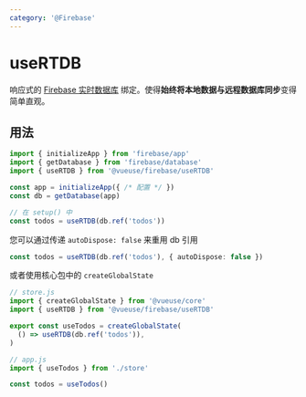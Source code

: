 ```yaml
---
category: '@Firebase'
---
```


# useRTDB

响应式的 [Firebase 实时数据库](https://firebase.google.com/docs/database) 绑定。使得**始终将本地数据与远程数据库同步**变得简单直观。

## 用法

```js
import { initializeApp } from 'firebase/app'
import { getDatabase } from 'firebase/database'
import { useRTDB } from '@vueuse/firebase/useRTDB'

const app = initializeApp({ /* 配置 */ })
const db = getDatabase(app)

// 在 setup() 中
const todos = useRTDB(db.ref('todos'))
```

您可以通过传递 `autoDispose: false` 来重用 db 引用

```ts
const todos = useRTDB(db.ref('todos'), { autoDispose: false })
```

或者使用核心包中的 `createGlobalState`

```js
// store.js
import { createGlobalState } from '@vueuse/core'
import { useRTDB } from '@vueuse/firebase/useRTDB'

export const useTodos = createGlobalState(
  () => useRTDB(db.ref('todos')),
)
```

```js
// app.js
import { useTodos } from './store'

const todos = useTodos()
```
